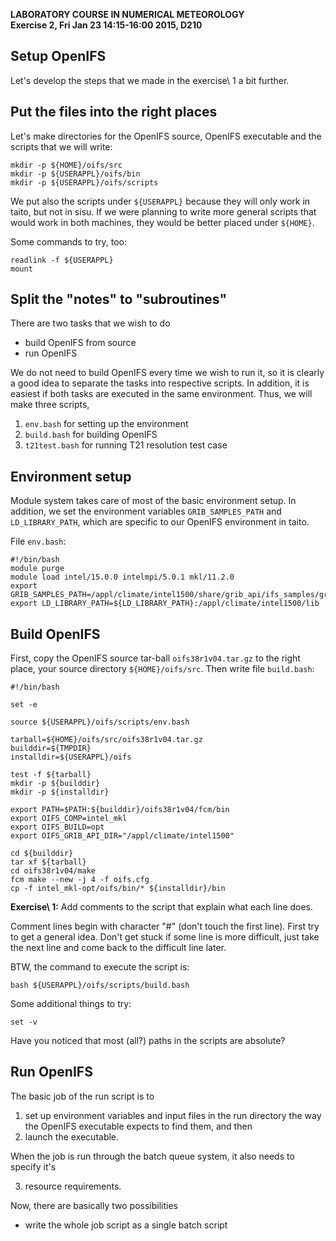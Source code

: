 **LABORATORY COURSE IN NUMERICAL METEOROLOGY**  
**Exercise 2, Fri Jan 23 14:15-16:00 2015, D210**


## Setup OpenIFS

Let's develop the steps that we made in the exercise\ 1 a bit further.


## Put the files into the right places

Let's make directories for the OpenIFS source, OpenIFS executable and
the scripts that we will write:

~~~~
mkdir -p ${HOME}/oifs/src
mkdir -p ${USERAPPL}/oifs/bin
mkdir -p ${USERAPPL}/oifs/scripts
~~~~

We put also the scripts under `${USERAPPL}` because they will only
work in taito, but not in sisu. If we were planning to write more
general scripts that would work in both machines, they would be better
placed under `${HOME}`.

Some commands to try, too:

~~~~
readlink -f ${USERAPPL}
mount
~~~~


## Split the "notes" to "subroutines"

There are two tasks that we wish to do

- build OpenIFS from source 
- run OpenIFS

We do not need to build OpenIFS every time we wish to run it, so it is
clearly a good idea to separate the tasks into respective scripts.  In
addition, it is easiest if both tasks are executed in the same
environment. Thus, we will make three scripts,

1. `env.bash` for setting up the environment
2. `build.bash` for building OpenIFS
3. `t21test.bash` for running T21 resolution test case


## Environment setup

Module system takes care of most of the basic environment setup. In
addition, we set the environment variables `GRIB_SAMPLES_PATH` and
`LD_LIBRARY_PATH`, which are specific to our OpenIFS environment in
taito.

File `env.bash`:

~~~~
#!/bin/bash                                                                     
module purge
module load intel/15.0.0 intelmpi/5.0.1 mkl/11.2.0
export GRIB_SAMPLES_PATH=/appl/climate/intel1500/share/grib_api/ifs_samples/grib1_mlgrib2
export LD_LIBRARY_PATH=${LD_LIBRARY_PATH}:/appl/climate/intel1500/lib
~~~~


## Build OpenIFS

First, copy the OpenIFS source tar-ball `oifs38r1v04.tar.gz` to the
right place, your source directory `${HOME}/oifs/src`. Then write file
`build.bash`:

~~~~
#!/bin/bash                                                                     

set -e

source ${USERAPPL}/oifs/scripts/env.bash

tarball=${HOME}/oifs/src/oifs38r1v04.tar.gz
builddir=${TMPDIR}
installdir=${USERAPPL}/oifs

test -f ${tarball}
mkdir -p ${builddir}
mkdir -p ${installdir}

export PATH=$PATH:${builddir}/oifs38r1v04/fcm/bin
export OIFS_COMP=intel_mkl
export OIFS_BUILD=opt
export OIFS_GRIB_API_DIR="/appl/climate/intel1500"

cd ${builddir}
tar xf ${tarball}
cd oifs38r1v04/make
fcm make --new -j 4 -f oifs.cfg
cp -f intel_mkl-opt/oifs/bin/* ${installdir}/bin
~~~~

**Exercise\ 1:** Add comments to the script that explain what each
line does.

Comment lines begin with character "#" (don't touch the first
line). First try to get a general idea. Don't get stuck if some line
is more difficult, just take the next line and come back to the
difficult line later.

BTW, the command to execute the script is:

~~~~
bash ${USERAPPL}/oifs/scripts/build.bash
~~~~

Some additional things to try:

~~~~
set -v
~~~~

Have you noticed that most (all?) paths in the scripts are absolute?


## Run OpenIFS

The basic job of the run script is to

1. set up environment variables and input files in the run directory
   the way the OpenIFS executable expects to find them, and then
2. launch the executable.

When the job is run through the batch queue system, it also needs to
specify it's

3. resource requirements.

Now, there are basically two possibilities

- write the whole job script as a single batch script


